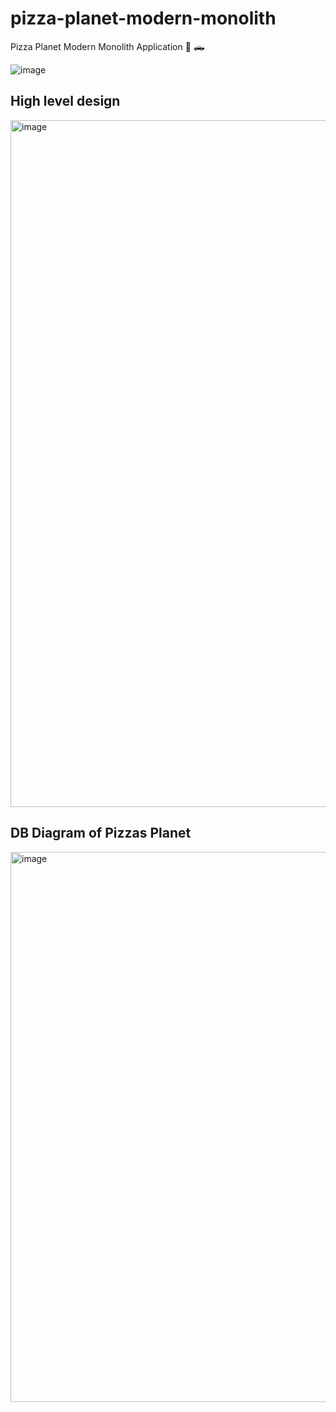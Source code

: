 # pizza-planet-modern-monolith
Pizza Planet Modern Monolith Application 🍕 🛻

![image](https://user-images.githubusercontent.com/38886930/210684666-03c3544f-a177-48ec-8cf5-f16da8a2c0b0.png)

## High level design
<img width="1099" alt="image" src="https://user-images.githubusercontent.com/38886930/210846101-8af1aafb-a7f0-4f4c-a6b9-13dfe919cfa6.png">


## DB Diagram of Pizzas Planet
<img width="880" alt="image" src="https://user-images.githubusercontent.com/38886930/210844501-88e60cae-8713-4860-8cb2-eb701bdabdd2.png">

